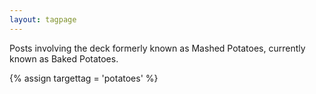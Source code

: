 ```yaml
---
layout: tagpage
---
```

Posts involving the deck formerly known as Mashed Potatoes, currently known as Baked Potatoes.

{% assign targettag = 'potatoes' %}